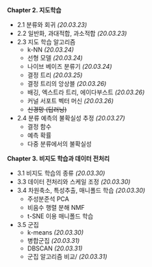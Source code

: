 __Chapter 2. 지도학습__
* 2.1 분류와 회귀 _(20.03.23)_
* 2.2 일반화, 과대적합, 과소적합 _(20.03.23)_
* 2.3 지도 학습 알고리즘
  * k-NN _(20.03.24)_
  * 선형 모델 _(20.03.24)_
  * 나이브 베이즈 분류기 _(20.03.24)_
  * 결정 트리 _(20.03.25)_
  * 결정 트리의 앙상블 _(20.03.26)_
  * 배깅, 엑스트라 트리, 에이다부스트 _(20.03.26)_
  * 커널 서포트 벡터 머신 _(20.03.26)_
  * ~~신경망 (딥러닝)~~
* 2.4 분류 예측의 불확실성 추정 _(20.03.27)_
  * 결정 함수 
  * 예측 확률 
  * 다중 분류에서의 불확실성
  
__Chapter 3. 비지도 학습과 데이터 전처리__
* 3.1 비지도 학습의 종류 _(20.03.30)_
* 3.3 데이터 전처리와 스케일 조정 _(20.03.30)_
* 3.4 차원축소, 특성추출, 매니폴드 학습 _(20.03.30)_
  * 주성분준석 PCA
  * 비음수 행렬 분해 NMF
  * t-SNE 이용 매니폴드 학습
* 3.5 군집
  * k-means _(20.03.30)_
  * 병합군집 _(20.03.31)_
  * DBSCAN _(20.03.31)_
  * 군집 알고리즘 비교/ _(20.03.31)_
